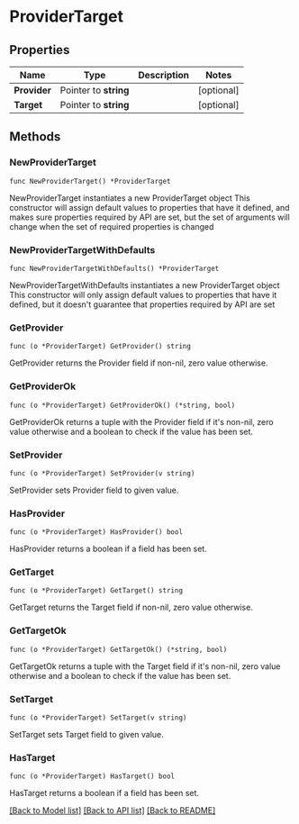 # ProviderTarget

## Properties

Name | Type | Description | Notes
------------ | ------------- | ------------- | -------------
**Provider** | Pointer to **string** |  | [optional] 
**Target** | Pointer to **string** |  | [optional] 

## Methods

### NewProviderTarget

`func NewProviderTarget() *ProviderTarget`

NewProviderTarget instantiates a new ProviderTarget object
This constructor will assign default values to properties that have it defined,
and makes sure properties required by API are set, but the set of arguments
will change when the set of required properties is changed

### NewProviderTargetWithDefaults

`func NewProviderTargetWithDefaults() *ProviderTarget`

NewProviderTargetWithDefaults instantiates a new ProviderTarget object
This constructor will only assign default values to properties that have it defined,
but it doesn't guarantee that properties required by API are set

### GetProvider

`func (o *ProviderTarget) GetProvider() string`

GetProvider returns the Provider field if non-nil, zero value otherwise.

### GetProviderOk

`func (o *ProviderTarget) GetProviderOk() (*string, bool)`

GetProviderOk returns a tuple with the Provider field if it's non-nil, zero value otherwise
and a boolean to check if the value has been set.

### SetProvider

`func (o *ProviderTarget) SetProvider(v string)`

SetProvider sets Provider field to given value.

### HasProvider

`func (o *ProviderTarget) HasProvider() bool`

HasProvider returns a boolean if a field has been set.

### GetTarget

`func (o *ProviderTarget) GetTarget() string`

GetTarget returns the Target field if non-nil, zero value otherwise.

### GetTargetOk

`func (o *ProviderTarget) GetTargetOk() (*string, bool)`

GetTargetOk returns a tuple with the Target field if it's non-nil, zero value otherwise
and a boolean to check if the value has been set.

### SetTarget

`func (o *ProviderTarget) SetTarget(v string)`

SetTarget sets Target field to given value.

### HasTarget

`func (o *ProviderTarget) HasTarget() bool`

HasTarget returns a boolean if a field has been set.


[[Back to Model list]](../README.md#documentation-for-models) [[Back to API list]](../README.md#documentation-for-api-endpoints) [[Back to README]](../README.md)


